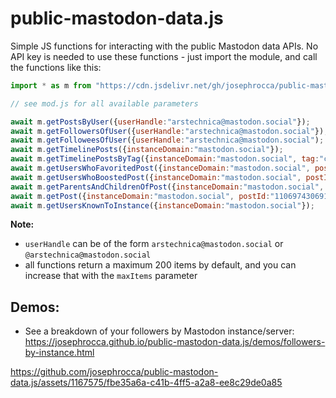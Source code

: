 # public-mastodon-data.js
Simple JS functions for interacting with the public Mastodon data APIs. No API key is needed to use these functions - just import the module, and call the functions like this:

```js
import * as m from "https://cdn.jsdelivr.net/gh/josephrocca/public-mastodon-data.js@0.0.4/mod.js";

// see mod.js for all available parameters

await m.getPostsByUser({userHandle:"arstechnica@mastodon.social"});
await m.getFollowersOfUser({userHandle:"arstechnica@mastodon.social"}); // users that follow this user
await m.getFolloweesOfUser({userHandle:"arstechnica@mastodon.social"); // users that this user follows
await m.getTimelinePosts({instanceDomain:"mastodon.social"});
await m.getTimelinePostsByTag({instanceDomain:"mastodon.social", tag:"cat"});
await m.getUsersWhoFavoritedPost({instanceDomain:"mastodon.social", postId:"110697430691266528"});
await m.getUsersWhoBoostedPost({instanceDomain:"mastodon.social", postId:"110697430691266528"});
await m.getParentsAndChildrenOfPost({instanceDomain:"mastodon.social", postId:"110697449558194709"});
await m.getPost({instanceDomain:"mastodon.social", postId:"110697430691266528"});
await m.getUsersKnownToInstance({instanceDomain:"mastodon.social"});
```

**Note:**
  * `userHandle` can be of the form `arstechnica@mastodon.social` or `@arstechnica@mastodon.social`
  * all functions return a maximum 200 items by default, and you can increase that with the `maxItems` parameter

## Demos:

 * See a breakdown of your followers by Mastodon instance/server: https://josephrocca.github.io/public-mastodon-data.js/demos/followers-by-instance.html




https://github.com/josephrocca/public-mastodon-data.js/assets/1167575/fbe35a6a-c41b-4ff5-a2a8-ee8c29de0a85



